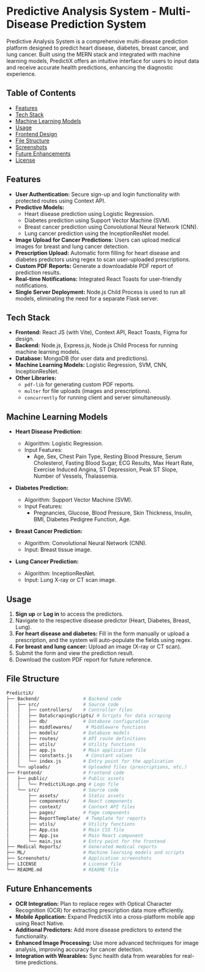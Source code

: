 # Predictive Analysis System - Multi-Disease Prediction System

Predictive Analysis System is a comprehensive multi-disease prediction platform designed to predict heart disease, diabetes, breast cancer, and lung cancer. Built using the MERN stack and integrated with machine learning models, PredictiX offers an intuitive interface for users to input data and receive accurate health predictions, enhancing the diagnostic experience.

## Table of Contents
- [Features](#features)
- [Tech Stack](#tech-stack)
- [Machine Learning Models](#machine-learning-models)
- [Usage](#usage)
- [Frontend Design](#frontend-design)
- [File Structure](#file-structure)
- [Screenshots](#screenshots)
- [Future Enhancements](#future-enhancements)
- [License](#license)

## Features

- **User Authentication:** Secure sign-up and login functionality with protected routes using Context API.
- **Predictive Models:**
  - Heart disease prediction using Logistic Regression.
  - Diabetes prediction using Support Vector Machine (SVM).
  - Breast cancer prediction using Convolutional Neural Network (CNN).
  - Lung cancer prediction using the InceptionResNet model.
- **Image Upload for Cancer Predictions:** Users can upload medical images for breast and lung cancer detection.
- **Prescription Upload:** Automatic form filling for heart disease and diabetes predictors using regex to scan user-uploaded prescriptions.
- **Custom PDF Reports:** Generate a downloadable PDF report of prediction results.
- **Real-time Notifications:** Integrated React Toasts for user-friendly notifications.
- **Single Server Deployment:** Node.js Child Process is used to run all models, eliminating the need for a separate Flask server.

## Tech Stack

- **Frontend:** React JS (with Vite), Context API, React Toasts, Figma for design.
- **Backend:** Node.js, Express.js, Node.js Child Process for running machine learning models.
- **Database:** MongoDB (for user data and predictions).
- **Machine Learning Models:** Logistic Regression, SVM, CNN, InceptionResNet.
- **Other Libraries:** 
  - `pdf-lib` for generating custom PDF reports.
  - `multer` for file uploads (images and prescriptions).
  - `concurrently` for running client and server simultaneously.

## Machine Learning Models

- **Heart Disease Prediction:**
  - Algorithm: Logistic Regression.
  - Input Features:
    - Age, Sex, Chest Pain Type, Resting Blood Pressure, Serum Cholesterol, Fasting Blood Sugar, ECG Results, Max Heart Rate, Exercise Induced Angina, ST Depression, Peak ST Slope, Number of Vessels, Thalassemia.

- **Diabetes Prediction:**
  - Algorithm: Support Vector Machine (SVM).
  - Input Features:
    - Pregnancies, Glucose, Blood Pressure, Skin Thickness, Insulin, BMI, Diabetes Pedigree Function, Age.

- **Breast Cancer Prediction:**
  - Algorithm: Convolutional Neural Network (CNN).
  - Input: Breast tissue image.

- **Lung Cancer Prediction:**
  - Algorithm: InceptionResNet.
  - Input: Lung X-ray or CT scan image.

## Usage

1. **Sign up** or **Log in** to access the predictors.
2. Navigate to the respective disease predictor (Heart, Diabetes, Breast, Lung).
3. **For heart disease and diabetes:** Fill in the form manually or upload a prescription, and the system will auto-populate the fields using regex.
4. **For breast and lung cancer:** Upload an image (X-ray or CT scan).
5. Submit the form and view the prediction result.
6. Download the custom PDF report for future reference.


## File Structure

```bash
PredictiX/
├── Backend/                # Backend code
│   ├── src/                # Source code
│   │   ├── controllers/    # Controller files
│   │   ├── DataScrapingScripts/ # Scripts for data scraping
│   │   ├── db/             # Database configuration
│   │   ├── middlewares/     # Middleware functions
│   │   ├── models/         # Database models
│   │   ├── routes/         # API route definitions
│   │   ├── utils/          # Utility functions
│   │   ├── app.js          # Main application file
│   │   ├── constants.js     # Constant values
│   │   └── index.js        # Entry point for the application
│   └── uploads/            # Uploaded files (prescriptions, etc.)
├── Frontend/               # Frontend code
│   ├── public/             # Public assets
│   │   └── PredictiXLogo.png # Logo file
│   └── src/                # Source code
│       ├── assets/         # Static assets
│       ├── components/     # React components
│       ├── context/        # Context API files
│       ├── pages/          # Page components
│       ├── ReportTemplate/  # Template for reports
│       ├── utils/          # Utility functions
│       ├── App.css         # Main CSS file
│       ├── App.jsx         # Main React component
│       └── main.jsx        # Entry point for the frontend
├── Medical Reports/        # Generated medical reports
├── ML/                     # Machine learning models and scripts
├── Screenshots/            # Application screenshots
├── LICENSE                 # License file
└── README.md               # README file

```




## Future Enhancements

- **OCR Integration:** Plan to replace regex with Optical Character Recognition (OCR) for extracting prescription data more efficiently.
- **Mobile Application:** Expand PredictiX into a cross-platform mobile app using React Native.
- **Additional Predictors:** Add more disease predictors to extend the functionality.
- **Enhanced Image Processing:** Use more advanced techniques for image analysis, improving accuracy for cancer detection.
- **Integration with Wearables:** Sync health data from wearables for real-time predictions.
